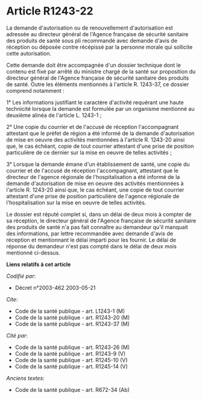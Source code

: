 # Article R1243-22

La demande d'autorisation ou de renouvellement d'autorisation est adressée au directeur général de l'Agence française de
sécurité sanitaire des produits de santé sous pli recommandé avec demande d'avis de réception ou déposée contre récépissé par
la personne morale qui sollicite cette autorisation.

Cette demande doit être accompagnée d'un dossier technique dont le contenu est fixé par arrêté du ministre chargé de la santé
sur proposition du directeur général de l'Agence française de sécurité sanitaire des produits de santé. Outre les éléments
mentionnés à l'article R. 1243-37, ce dossier comprend notamment :

1° Les informations justifiant le caractère d'activité requérant une haute technicité lorsque la demande est formulée par un
organisme mentionné au deuxième alinéa de l'article L. 1243-1 ;

2° Une copie du courrier et de l'accusé de réception l'accompagnant attestant que le préfet de région a été informé de la
demande d'autorisation de mise en oeuvre des activités mentionnées à l'article R. 1243-20 ainsi que, le cas échéant, copie de
tout courrier attestant d'une prise de position particulière de ce dernier sur la mise en oeuvre de telles activités ;

3° Lorsque la demande émane d'un établissement de santé, une copie du courrier et de l'accusé de réception l'accompagnant,
attestant que le directeur de l'agence régionale de l'hospitalisation a été informé de la demande d'autorisation de mise en
oeuvre des activités mentionnées à l'article R. 1243-20 ainsi que, le cas échéant, une copie de tout courrier attestant d'une
prise de position particulière de l'agence régionale de l'hospitalisation sur la mise en oeuvre de telles activités.

Le dossier est réputé complet si, dans un délai de deux mois à compter de sa réception, le directeur général de l'Agence
française de sécurité sanitaire des produits de santé n'a pas fait connaître au demandeur qu'il manquait des informations,
par lettre recommandée avec demande d'avis de réception et mentionnant le délai imparti pour les fournir. Le délai de réponse
du demandeur n'est pas compté dans le délai de deux mois mentionné ci-dessus.

**Liens relatifs à cet article**

_Codifié par_:

  - Décret n°2003-462 2003-05-21

_Cite_:

  - Code de la santé publique - art. L1243-1 (M)
  - Code de la santé publique - art. R1243-20 (M)
  - Code de la santé publique - art. R1243-37 (M)

_Cité par_:

  - Code de la santé publique - art. R1243-26 (M)
  - Code de la santé publique - art. R1243-9 (V)
  - Code de la santé publique - art. R1245-10 (V)
  - Code de la santé publique - art. R1245-14 (V)

_Anciens textes_:

  - Code de la santé publique - art. R672-34 (Ab)
